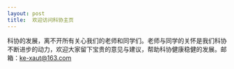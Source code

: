 ```yaml
---
layout: post
title:  欢迎访问科协主页
---
```


科协的发展，离不开所有关心我们的老师和同学们。老师与同学的关怀是我们科协不断进步的动力，欢迎大家留下宝贵的意见与建议，帮助科协健康稳健的发展。邮箱：ke-xaut@163.com